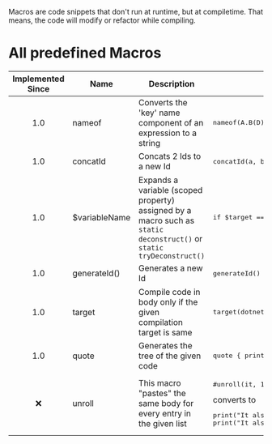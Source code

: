 Macros are code snippets that don't run at runtime, but at compiletime. That means, the code will modify or refactor while compiling.

# All predefined Macros

| Implemented Since | Name          | Description                                                                                                          | Example                                                      |
|:-----------------:|---------------|----------------------------------------------------------------------------------------------------------------------|--------------------------------------------------------------|
|        1.0        | nameof        | Converts the 'key' name component of an expression to a string                                                       | <pre>nameof(A.B<C>(D)) == "B"                                |
|        1.0        | concatId      | Concats 2 Ids to a new Id                                                                                            | <pre>concatId(a, b) == ab                                    |
|        1.0        | $variableName | Expands a variable (scoped property) assigned by a macro such as `static deconstruct()` or `static tryDeconstruct()` | <pre>if $target == "dotnet" {}</pre>                         |
|        1.0        | generateId()  | Generates a new Id                                                                                                   | <pre>generateId() == a0                                      |
|        1.0        | target        | Compile code in body only if the given compilation target is same                                                    | <pre>target(dotnet) { print("only run if target is .net"); } |
|        1.0      |quote        |Generates the tree of the given code                               |<pre>quote { print("Hi"); }
|        ❌       |unroll       |This macro "pastes" the same body for every entry in the given list|<pre>#unroll(it, 1..3) { print("It also has: " + it); }</pre> converts to <pre>print("It also has: 1"); print("It also has: 2"); print("It also has: 3");|
